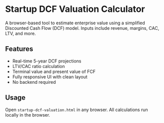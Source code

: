 # Startup DCF Valuation Calculator

A browser-based tool to estimate enterprise value using a simplified Discounted Cash Flow (DCF) model. Inputs include revenue, margins, CAC, LTV, and more.

## Features
- Real-time 5-year DCF projections
- LTV/CAC ratio calculation
- Terminal value and present value of FCF
- Fully responsive UI with clean layout
- No backend required

## Usage
Open `startup-dcf-valuation.html` in any browser. All calculations run locally in the browser.
